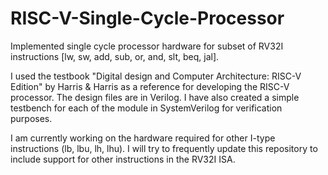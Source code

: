 # RISC-V-Single-Cycle-Processor
Implemented single cycle processor hardware for subset of RV32I instructions [lw, sw, add, sub, or, and, slt, beq, jal]. 


I used the testbook "Digital design and Computer Architecture: RISC-V Edition" by Harris & Harris as a reference for developing the RISC-V processor. The design files are in Verilog. I have also created a simple testbench for each of the module in SystemVerilog for verification purposes. 

I am currently working on the hardware required for other I-type instructions (lb, lbu, lh, lhu). I will try to frequently update this repository to include support for other instructions in the RV32I ISA. 
